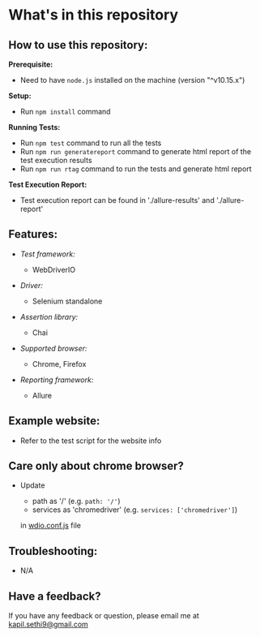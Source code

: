 # **What's in this repository**

**How to use this repository:**
----

**Prerequisite:**
- Need to have `node.js` installed on the machine (version "^v10.15.x")

**Setup:**

- Run `npm install` command

**Running Tests:**

- Run `npm test` command to run all the tests
- Run `npm run generatereport` command to generate html report of the test execution results
- Run `npm run rtag` command to run the tests and generate html report

**Test Execution Report:**
 - Test execution report can be found in './allure-results' and './allure-report'

**Features:**
----

- _Test framework:_
    - WebDriverIO

- _Driver:_
    - Selenium standalone

- _Assertion library:_
    - Chai

- _Supported browser:_
    - Chrome, Firefox

- _Reporting framework:_
    - Allure

**Example website:**
----

- Refer to the test script for the website info

**Care only about chrome browser?**
----

- Update
    - path as '/' (e.g. `path: '/'`)
    - services as 'chromedriver' (e.g. `services: ['chromedriver']`)

    in [wdio.conf.js](https://github.com/kapilsethi/poc-webdriver-io/blob/master/wdio.conf.js) file 

**Troubleshooting:**
----

- N/A

**Have a feedback?**
---

If you have any feedback or question, please email me at kapil.sethi9@gmail.com